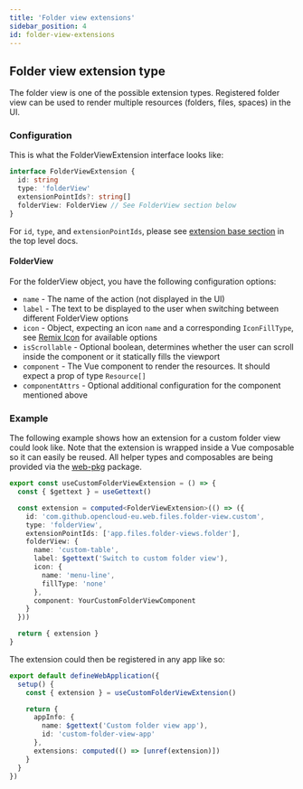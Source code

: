 ```yaml
---
title: 'Folder view extensions'
sidebar_position: 4
id: folder-view-extensions
---
```


## Folder view extension type

The folder view is one of the possible extension types. Registered folder view can be used to render multiple resources (folders, files, spaces) in the UI.

### Configuration

This is what the FolderViewExtension interface looks like:

```typescript
interface FolderViewExtension {
  id: string
  type: 'folderView'
  extensionPointIds?: string[]
  folderView: FolderView // See FolderView section below
}
```

For `id`, `type`, and `extensionPointIds`, please see [extension base section](./../#extension-base-configuration) in the top level docs.

#### FolderView

For the folderView object, you have the following configuration options:

- `name` - The name of the action (not displayed in the UI)
- `label` - The text to be displayed to the user when switching between different FolderView options
- `icon` - Object, expecting an icon `name` and a corresponding `IconFillType`, see [Remix Icon](https://remixicon.com/) for available options
- `isScrollable` - Optional boolean, determines whether the user can scroll inside the component or it statically fills the viewport
- `component` - The Vue component to render the resources. It should expect a prop of type `Resource[]`
- `componentAttrs` - Optional additional configuration for the component mentioned above

### Example

The following example shows how an extension for a custom folder view could look like. Note that the extension is wrapped inside a Vue composable so it can easily be reused. All helper types and composables are being provided via the [web-pkg](https://github.com/opencloud-eu/web/tree/main/packages/web-pkg) package.

```typescript
export const useCustomFolderViewExtension = () => {
  const { $gettext } = useGettext()

  const extension = computed<FolderViewExtension>(() => ({
    id: 'com.github.opencloud-eu.web.files.folder-view.custom',
    type: 'folderView',
    extensionPointIds: ['app.files.folder-views.folder'],
    folderView: {
      name: 'custom-table',
      label: $gettext('Switch to custom folder view'),
      icon: {
        name: 'menu-line',
        fillType: 'none'
      },
      component: YourCustomFolderViewComponent
    }
  }))

  return { extension }
}
```

The extension could then be registered in any app like so:

```typescript
export default defineWebApplication({
  setup() {
    const { extension } = useCustomFolderViewExtension()

    return {
      appInfo: {
        name: $gettext('Custom folder view app'),
        id: 'custom-folder-view-app'
      },
      extensions: computed(() => [unref(extension)])
    }
  }
})
```

